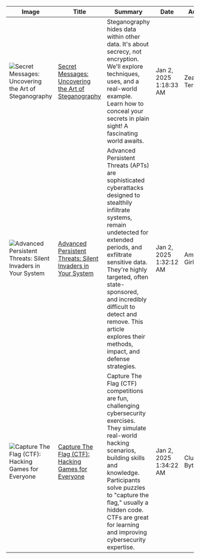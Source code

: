 | Image       | Title       | Summary     | Date        | Author      |
| ----------- | ----------- | ----------- | ----------- | ----------- |
| <img src="https://www.sdsolutionsllc.com/wp-content/uploads/2015/12/Steganography-1024x768.png" alt="Secret Messages: Uncovering the Art of Steganography"> | [Secret Messages: Uncovering the Art of Steganography](https://oactestram.github.io/tech-blogs/articles/secret-messages--uncovering-the-art-of-steganography) | Steganography hides data within other data.  It's about secrecy, not encryption.  We'll explore techniques, uses, and a real-world example. Learn how to conceal your secrets in plain sight!  A fascinating world awaits. | Jan 2, 2025 1:18:33 AM | Zealous Terabyte |
| <img src="https://www.researchdive.com/images/global-advanced-persistent-threat-protection-market-analysis-1661430653.png" alt="Advanced Persistent Threats: Silent Invaders in Your System"> | [Advanced Persistent Threats: Silent Invaders in Your System](https://oactestram.github.io/tech-blogs/articles/advanced-persistent-threats--silent-invaders-in-your-system) | Advanced Persistent Threats (APTs) are sophisticated cyberattacks designed to stealthily infiltrate systems, remain undetected for extended periods, and exfiltrate sensitive data.  They're highly targeted, often state-sponsored, and incredibly difficult to detect and remove. This article explores their methods, impact, and defense strategies. | Jan 2, 2025 1:32:12 AM | Ambitious Girl |
| <img src="https://certify.cybervista.net/wp-content/uploads/2020/05/BLOG_Capture-the-Flag.png" alt="Capture The Flag (CTF): Hacking Games for Everyone"> | [Capture The Flag (CTF): Hacking Games for Everyone](https://oactestram.github.io/tech-blogs/articles/capture-the-flag--ctf---hacking-games-for-everyone) | Capture The Flag (CTF) competitions are fun, challenging cybersecurity exercises.  They simulate real-world hacking scenarios, building skills and knowledge.  Participants solve puzzles to "capture the flag," usually a hidden code.  CTFs are great for learning and improving cybersecurity expertise. | Jan 2, 2025 1:34:22 AM | Clumsy Byte |
